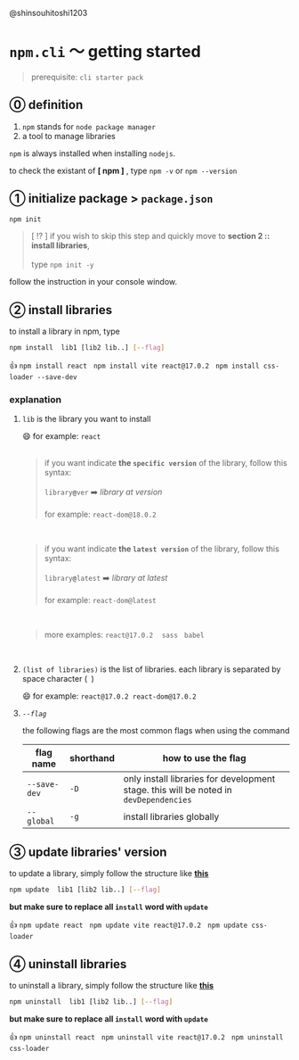 @shinsouhitoshi1203
# `npm.cli` ～ getting started


> prerequisite: `cli starter pack`

## ⓪ definition 
1. `npm` stands for `node package manager`
2. a tool to manage libraries

`npm` is always installed when installing `nodejs`. 

to check the existant of    **[ npm ]** , 
type `npm -v` or `npm --version`

## ① initialize package > `package.json` 
```bash
npm init
```

> [ ⁉️ ] if you wish to skip this step and quickly move to **section 2 :: install libraries**,<br><br>
> type `npm init -y`

follow the instruction in your console window.

## ② install libraries
to install a library in npm, type 
```bash
npm install  lib1 [lib2 lib..] [--flag]
```

👍 `npm install react` &nbsp; `npm install vite react@17.0.2` &nbsp; `npm install css-loader --save-dev`

### explanation
1. `lib` is the library you want to install

    :smile: for example: `react` 
    <br><br>
    > if you want indicate **the `specific version`** of the library, follow this syntax: <br><br>
    > `library`**`@`**`ver` :arrow_right: *library at version*<br><br>
    > for example: `react-dom@18.0.2`

    <br/>

    > if you want indicate **the `latest version`** of the library, follow this syntax: <br><br>
    > `library`**`@`**`latest` :arrow_right: *library at latest*<br><br>
    > for example: `react-dom@latest`

    <br/>

    > more examples: `react@17.0.2` &nbsp;&nbsp; `sass`&nbsp;&nbsp; `babel`  

    <br/>

2. `(list of libraries)` is the list of libraries. each library is separated by space character (` `)


    :smile: for example: `react@17.0.2 react-dom@17.0.2`

3. *`--flag`* 
    
    the following flags are the most common flags when using the command

    | flag name | shorthand | how to use the flag |
    | ----- | ----- | ----- |
    | `--save-dev` | `-D` | only install libraries for development stage. this will be noted in `devDependencies` | 
    | `--global` | `-g` | install libraries globally | 


## ③ update libraries' version

to update a library, simply follow the structure like **[this](#explanation)**

```bash
npm update  lib1 [lib2 lib..] [--flag]
```

**but make sure to replace all `install` word with `update`**

👍 `npm update react` &nbsp; `npm update vite react@17.0.2` &nbsp; `npm update css-loader`

## ④ uninstall libraries

to uninstall a library, simply follow the structure like **[this](#②-install-libraries)**

```bash
npm uninstall  lib1 [lib2 lib..] [--flag]
```

**but make sure to replace all `install` word with `update`**

👍 `npm uninstall react` &nbsp; `npm uninstall vite react@17.0.2` &nbsp; `npm uninstall css-loader`
